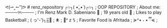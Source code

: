  ᕙ(⇀‸↼‶)ᕗ # renz_repository ╭∩╮( •̀_•́ )╭∩╮ ;
OOP REPOSITORY ;
About me: ────୨ৎ──── ; 
I'm Renz Mark D. Sabeniano 🙌 ; 
19 years old 🎀 ;
Likes to play Basketball ; 
( っ'-')╮=͟͟͞͞🏀 ;
⛹ ;
🏀ᶻ 𝗓 𐰁 ;
Favorite Food is Afritada ;
≽^• ˕ • ྀི≼ ;
